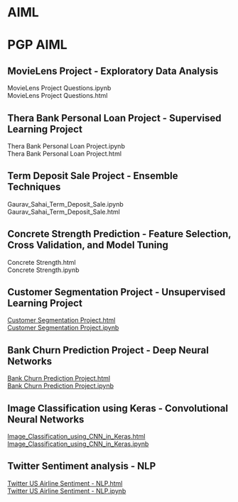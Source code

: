 # AIML
# PGP AIML
## MovieLens Project - Exploratory Data Analysis
MovieLens Project Questions.ipynb  
MovieLens Project Questions.html
## Thera Bank Personal Loan Project - Supervised Learning Project
Thera Bank Personal Loan Project.ipynb  
Thera Bank Personal Loan Project.html
## Term Deposit Sale Project - Ensemble Techniques
Gaurav_Sahai_Term_Deposit_Sale.ipynb  
Gaurav_Sahai_Term_Deposit_Sale.html
## Concrete Strength Prediction - Feature Selection, Cross Validation, and Model Tuning
Concrete Strength.html  
Concrete Strength.ipynb
## Customer Segmentation Project - Unsupervised Learning Project
<a href='https://github.com/gsahai1x/AIML/blob/master/Customer%20Segmentation%20Project.html'>Customer Segmentation Project.html</a>  
<a href='https://github.com/gsahai1x/AIML/blob/master/Customer%20Segmentation%20Project.ipynb'>Customer Segmentation Project.ipynb</a>
## Bank Churn Prediction Project - Deep Neural Networks
<a href='https://github.com/gsahai1x/AIML/blob/master/Bank%20Churn%20Prediction%20Project.html'>Bank Churn Prediction Project.html</a>  
<a href='https://github.com/gsahai1x/AIML/blob/master/Bank%20Churn%20Prediction%20Project.ipynb'>Bank Churn Prediction Project.ipynb</a>
## Image Classification using Keras - Convolutional Neural Networks
<a href='https://github.com/gsahai1x/AIML/blob/master/Image_Classification_using_CNN_in_Keras.html'>Image_Classification_using_CNN_in_Keras.html</a>  
<a href='https://github.com/gsahai1x/AIML/blob/master/Image_Classification_using_CNN_in_Keras.ipynb'>Image_Classification_using_CNN_in_Keras.ipynb</a>
## Twitter Sentiment analysis - NLP
<a href='https://github.com/gsahai1x/AIML/blob/master/Twitter US Airline Sentiment - NLP.html'>Twitter US Airline Sentiment - NLP.html</a>  
<a href='https://github.com/gsahai1x/AIML/blob/master/Twitter US Airline Sentiment - NLP.ipynb'>Twitter US Airline Sentiment - NLP.ipynb</a>
